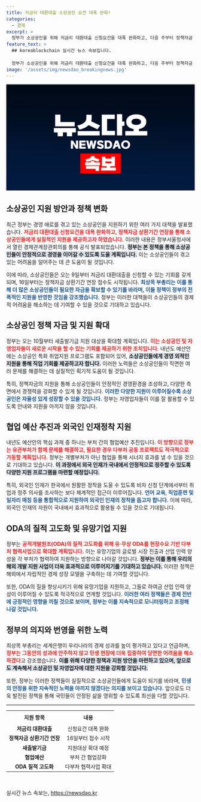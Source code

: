 ```yaml
---
title: 저금리 대환대출 소상공인 요건 대폭 완화!
categories:
  - 경제
excerpt: >
  정부가 소상공인을 위해 저금리 대환대출 신청요건을 대폭 완화하고, 다음 주부터 정책자금 상환기간 연장 접수도 시작합니다. 변화의 물결 속에서 소상공인들의 새로운 기회를 놓치지 마세요!
feature_text: >
  ## koreablockchain 실시간 뉴스 속보입니다.

  정부가 소상공인을 위해 저금리 대환대출 신청요건을 대폭 완화하고, 다음 주부터 정책자금 상환기간 연장 접수도 시작합니다. 변화의 물결 속에서 소상공인들의 새로운 기회를 놓치지 마세요!
image: '/assets/img/newsdao_breakingnews.jpg'
---
```


<p><img src="/assets/img/newsdao_breakingnews.jpg" alt="koreablockchain 속보" /></p>

<h2 data-ke-size="size26">소상공인 지원 방안과 정책 변화</h2>

<p data-ke-size="size16">최근 정부는 경영 애로를 겪고 있는 소상공인을 지원하기 위한 여러 가지 대책을 발표했습니다. <b><span style="color: #ee2323;">저금리 대환대출 신청요건을 대폭 완화하고, 정책자금 상환기간 연장을 통해 소상공인들에게 실질적인 지원을 제공하고자 하였습니다.</span></b> 이러한 내용은 정부서울청사에서 열린 경제관계장관회의를 통해 공식 발표되었습니다. <b><span style="background-color: #21538527;">정부는 본 정책을 통해 소상공인들이 안정적으로 경영을 이어갈 수 있도록 도울 계획입니다.</span></b> 이는 소상공인들이 겪고 있는 어려움을 덜어주는 데 큰 도움이 될 것입니다.</p>

<p data-ke-size="size16">이에 따라, 소상공인들은 오는 9일부터 저금리 대환대출을 신청할 수 있는 기회를 갖게 되며, 16일부터는 정책자금 상환기간 연장 접수도 시작됩니다. <b><span style="color: #1a5490;">최상목 부총리는 이를 통해 더 많은 소상공인들이 필요한 자금을 확보할 수 있기를 바라며, 이들 정책이 정부의 전폭적인 지원을 반영한 것임을 강조했습니다.</span></b> 정부는 이러한 대책들이 소상공인들의 경제적 어려움을 해소하는 데 기여할 수 있을 것으로 기대하고 있습니다.</p>

<h2 data-ke-size="size26">소상공인 정책 자금 및 지원 확대</h2>

<p data-ke-size="size16">정부는 오는 10월부터 새출발기금 지원 대상을 확대할 계획입니다. <b><span style="color: #ee2323;">이는 소상공인 및 자영업자들이 새로운 시작을 할 수 있는 기회를 제공하기 위한 조치입니다.</span></b> 내년도 예산안에는 소상공인 특화 취업지원 프로그램도 포함되어 있어, <b><span style="background-color: #21538527;">소상공인들에게 경영 외적인 지원을 통해 직업 기회를 제공하고자 합니다.</span></b> 이러한 노력들은 소상공인들이 직면한 여러 문제를 해결하는 데 실질적인 획기적 도움이 될 것입니다.</p>

<p data-ke-size="size16">특히, 정책자금의 지원을 통해 소상공인들이 안정적인 경영환경을 조성하고, 다양한 측면에서 경쟁력을 강화할 수 있게 될 것입니다. <b><span style="color: #1a5490;">이러한 다양한 지원이 이루어질수록 소상공인은 자율성 있게 성장할 수 있을 것입니다.</span></b> 정부는 자영업자들이 이를 잘 활용할 수 있도록 안내와 지원을 아끼지 않을 것입니다.</p>

<h2 data-ke-size="size26">협업 예산 추진과 외국인 인재정착 지원</h2>

<p data-ke-size="size16">내년도 예산안의 핵심 과제 중 하나는 부처 간의 협업예산 추진입니다. <b><span style="color: #ee2323;">이 방향으로 정부는 유관부처가 함께 문제를 해결하고, 필요한 경우 다부처 공동 프로젝트도 적극적으로 가동할 계획입니다.</span></b> 정부는 개별부처가 아닌 협업을 통해 시너지 효과를 낼 수 있을 것으로 기대하고 있습니다. <b><span style="background-color: #21538527;">이 과정에서 외국 인재가 국내에서 안정적으로 정주할 수 있도록 다양한 지원 프로그램을 마련할 예정입니다.</span></b></p>

<p data-ke-size="size16">특히, 외국인 인재가 한국에서 원활한 정착을 도울 수 있도록 비자 신청 단계에서부터 취업과 정주 의사를 조사하는 보다 체계적인 접근이 이루어집니다. <b><span style="color: #1a5490;">언어 교육, 직업훈련 및 일자리 매칭 등을 통합적으로 지원하여 외국인 인재의 정착을 돕고자 합니다.</span></b> 이에 따라, 외국인 인재의 자원이 국내에서 효과적으로 활용될 수 있을 것으로 기대됩니다.</p>

<h2 data-ke-size="size26">ODA의 질적 고도화 및 유망기업 지원</h2>

<p data-ke-size="size16">정부는 <b><span style="color: #ee2323;">공적개발원조(ODA)의 질적 고도화를 위해 유·무상 ODA를 현장수요 기반 다부처 협력사업으로 확대할 계획입니다.</span></b> 이는 유망기업의 글로벌 시장 진출과 산업 인력 양성을 각 부처가 협력하여 지원하는 방향으로 나아갈 것입니다. <b><span style="background-color: #21538527;">정부는 이를 통해 우리의 해외 개발 지원 사업이 더욱 효과적으로 이루어지기를 기대하고 있습니다.</span></b> 이러한 정책은 해외에서 자립적인 경제 성장 모델을 구축하는 데 기여할 것입니다. </p>

<p data-ke-size="size16">또한, ODA의 질을 향상시키기 위해 유망기업을 지원하고, 그들로 하여금 산업 인력 양성이 이루어질 수 있도록 적극적으로 연계할 것입니다. <b><span style="color: #1a5490;">이러한 여러 정책들은 경제 전반에 긍정적인 영향을 끼칠 것으로 보이며, 정부는 이를 지속적으로 모니터링하고 조정해 나갈 것입니다.</span></b> </p>

<h2 data-ke-size="size26">정부의 의지와 번영을 위한 노력</h2>

<p data-ke-size="size16">최상목 부총리는 세계은행이 우리나라의 경제 성과를 높이 평가하고 있다고 언급하며, <b><span style="color: #ee2323;">정부는 그동안의 성과에 안주하지 않고 민생 현장에 더욱 집중하여 당면한 어려움을 해소하겠다</span></b>고 강조했습니다. <b><span style="background-color: #21538527;">이를 위해 다양한 정책과 지원 방안을 마련하고 있으며, 앞으로도 계속해서 소상공인 및 자영업자에 대한 지원을 강화할 것입니다.</span></b></p>

<p data-ke-size="size16">또한, 정부는 이러한 정책들이 실질적으로 소상공인들에게 도움이 되기를 바라며, <b><span style="color: #1a5490;">민생의 안정을 위한 지속적인 노력을 아끼지 않겠다는 의지를 보이고 있습니다.</span></b> 앞으로도 더욱 발전된 정책을 통해 국민들이 안정된 삶을 영위할 수 있도록 최선을 다할 것입니다.</p>

<hr style="border-top: 1px solid #c4c4c4; width: 100%;"/>

<table style="width:100%; border-collapse: collapse;">
<tr>
<td style="text-align: center; height: 30px;"><b>지원 항목</b></td>
<td style="text-align: center; height: 30px;"><b>내용</b></td>
</tr>
<tr>
<td style="text-align: center; height: 17px;"><b>저금리 대환대출</b></td>
<td style="text-align: center; height: 17px;">신청요건 대폭 완화</td>
</tr>
<tr>
<td style="text-align: center; height: 17px;"><b>정책자금 상환기간 연장</b></td>
<td style="text-align: center; height: 17px;">16일부터 접수 시작</td>
</tr>
<tr>
<td style="text-align: center; height: 17px;"><b>새출발기금</b></td>
<td style="text-align: center; height: 17px;">지원대상 확대 예정</td>
</tr>
<tr>
<td style="text-align: center; height: 17px;"><b>협업예산</b></td>
<td style="text-align: center; height: 17px;">부처 간 협업강화</td>
</tr>
<tr>
<td style="text-align: center; height: 17px;"><b>ODA 질적 고도화</b></td>
<td style="text-align: center; height: 17px;">다부처 협력사업 확대</td>
</tr>
</table>

<p data-ke-size="size16">&nbsp;</p>
실시간 뉴스 속보는, <a href="https://newsdao.kr" rel="dofollow">https://newsdao.kr</a>


